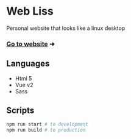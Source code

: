 # Web Liss

Personal website that looks like a linux desktop

### [Go to website](http://skyliss.netlify.app) &#x279c;

## Languages

- Html 5
- Vue v2
- Sass

## Scripts

```sh
npm run start # to development
npm run build # to production
```
